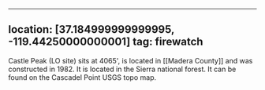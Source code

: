 
---
location: [37.184999999999995, -119.44250000000001]
tag: firewatch
---

Castle Peak (LO site) sits at 4065', is located in [[Madera County]] and was constructed in 1982. It is located in the Sierra national forest. It can be found on the Cascadel Point USGS topo map.
